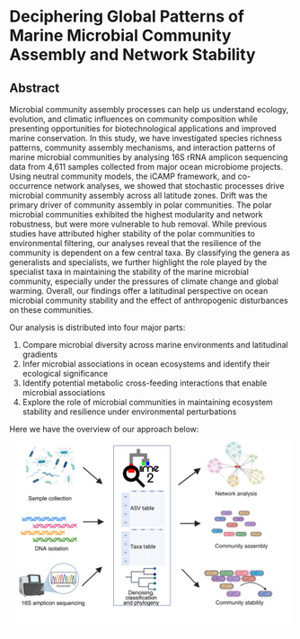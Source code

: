 # Deciphering Global Patterns of Marine Microbial Community Assembly and Network Stability

## Abstract
Microbial community assembly processes can help us understand ecology, evolution, and climatic influences on community composition while presenting opportunities for biotechnological applications and improved marine conservation. In this study, we have investigated species richness patterns, community assembly mechanisms, and interaction patterns of marine microbial communities by analysing 16S rRNA amplicon sequencing data from 4,611 samples collected from major ocean microbiome projects. Using neutral community models, the iCAMP framework, and co-occurrence network analyses, we showed that stochastic processes drive microbial community assembly across all latitude zones. Drift was the primary driver of community assembly in polar communities. The polar microbial communities exhibited the highest modularity and network robustness, but were more vulnerable to hub removal. While previous studies have attributed higher stability of the polar communities to environmental filtering, our analyses reveal that the resilience of the community is dependent on a few central taxa. By classifying the genera as generalists and specialists, we further highlight the role played by the specialist taxa in maintaining the stability of the marine microbial community, especially under the pressures of climate change and global warming. Overall, our findings offer a latitudinal perspective on ocean microbial community stability and the effect of anthropogenic disturbances on these communities. 

Our analysis is distributed into four major parts:
1. Compare microbial diversity across marine environments and latitudinal gradients
2. Infer microbial associations in ocean ecosystems and identify their ecological significance
3. Identify potential metabolic cross-feeding interactions that enable microbial associations
4. Explore the role of microbial communities in maintaining ecosystem stability and resilience under environmental perturbations

Here we have the overview of our approach below: 
![Description](abstract.png)

